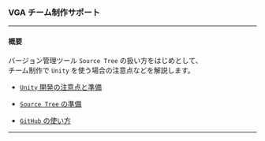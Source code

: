 
### VGA チーム制作サポート

---
#### 概要

バージョン管理ツール `Source Tree` の扱い方をはじめとして、  
チーム制作で `Unity` を使う場合の注意点などを解説します。

* [`Unity` 開発の注意点と準備][un]

* [`Source Tree` の準備][st]

* [`GitHub` の使い方][gh]


---

[un]: https://github.com/tom10987/TEST/blob/master/Documents/unity.md
[st]: https://github.com/tom10987/TEST/blob/master/Documents/sourcetree.md
[gh]: https://github.com/tom10987/TEST/blob/master/Documents/github.md
